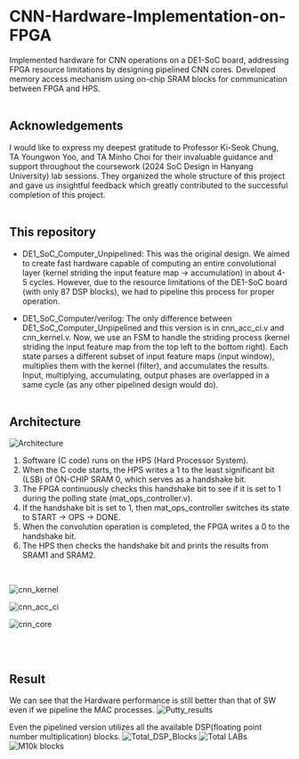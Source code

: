 # CNN-Hardware-Implementation-on-FPGA
Implemented hardware for CNN operations on a DE1-SoC board, addressing FPGA resource  limitations by designing pipelined CNN cores. Developed memory access mechanism using on-chip SRAM blocks for communication between FPGA  and HPS.
<br/> <br/>

## Acknowledgements
I would like to express my deepest gratitude to Professor Ki-Seok Chung, TA Youngwon Yoo, and TA Minho Choi for their invaluable guidance and support throughout the coursework (2024 SoC Design in Hanyang University) lab sessions. They organized the whole structure of this project and gave us insightful feedback which greatly contributed to the successful completion of this project.
<br/> <br/>

## This repository
- DE1_SoC_Computer_Unpipelined: This was the original design. We aimed to create fast hardware capable of computing an entire convolutional layer (kernel striding the input feature map -> accumulation) in about 4-5 cycles. However, due to the resource limitations of the DE1-SoC board (with only 87 DSP blocks), we had to pipeline this process for proper operation.

- DE1_SoC_Computer/verilog: The only difference between DE1_SoC_Computer_Unpipelined and this version is in cnn_acc_ci.v and cnn_kernel.v. Now, we use an FSM to handle the striding process (kernel striding the input feature map from the top left to the bottom right). Each state parses a different subset of input feature maps (input window), multiplies them with the kernel (filter), and accumulates the results. Input, multiplying, accumulating, output phases are overlapped in a same cycle (as any other pipelined design would do).
<br/> <br/>
## Architecture
![Architecture](https://github.com/JMHYU/CNN-Hardware-Implementation-on-FPGA/assets/165994759/c9bf6248-0edb-4a3a-8679-04a7f23d614e)

1. Software (C code) runs on the HPS (Hard Processor System).
2. When the C code starts, the HPS writes a 1 to the least significant bit (LSB) of ON-CHIP SRAM 0, which serves as a handshake bit.
3. The FPGA continuously checks this handshake bit to see if it is set to 1 during the polling state (mat_ops_controller.v).
4. If the handshake bit is set to 1, then mat_ops_controller switches its state to START -> OPS -> DONE.
5. When the convolution operation is completed, the FPGA writes a 0 to the handshake bit.
6. The HPS then checks the handshake bit and prints the results from SRAM1 and SRAM2.
<br/>

![cnn_kernel](https://github.com/JMHYU/CNN-Hardware-Implementation-on-FPGA/assets/165994759/fcbc5d08-e0b7-4730-8c11-316f3a9a8656)

![cnn_acc_ci](https://github.com/JMHYU/CNN-Hardware-Implementation-on-FPGA/assets/165994759/a1b26c11-9a77-492d-a272-de488c6216ab)

![cnn_core](https://github.com/JMHYU/CNN-Hardware-Implementation-on-FPGA/assets/165994759/e2003ee4-0312-490b-a418-b8f3f22975a1)

<br/> <br/>
## Result
We can see that the Hardware performance is still better than that of SW even if we pipeline the MAC processes.
![Putty_results](https://github.com/JMHYU/CNN-Hardware-Implementation-on-FPGA/assets/165994759/d9a675a0-f5b2-4ddc-82a6-3def3fc167a8)
<br/>

Even the pipelined version utilizes all the available DSP(floating point number multiplication) blocks.
![Total_DSP_Blocks](https://github.com/JMHYU/CNN-Hardware-Implementation-on-FPGA/assets/165994759/25f4216d-6471-48be-a350-30ed987535d3)
![Total LABs](https://github.com/JMHYU/CNN-Hardware-Implementation-on-FPGA/assets/165994759/a0304fba-b839-42c0-bfeb-2ada412b7e11)
![M10k blocks](https://github.com/JMHYU/CNN-Hardware-Implementation-on-FPGA/assets/165994759/771c9026-2195-4d14-9245-5bcab022a5eb)

